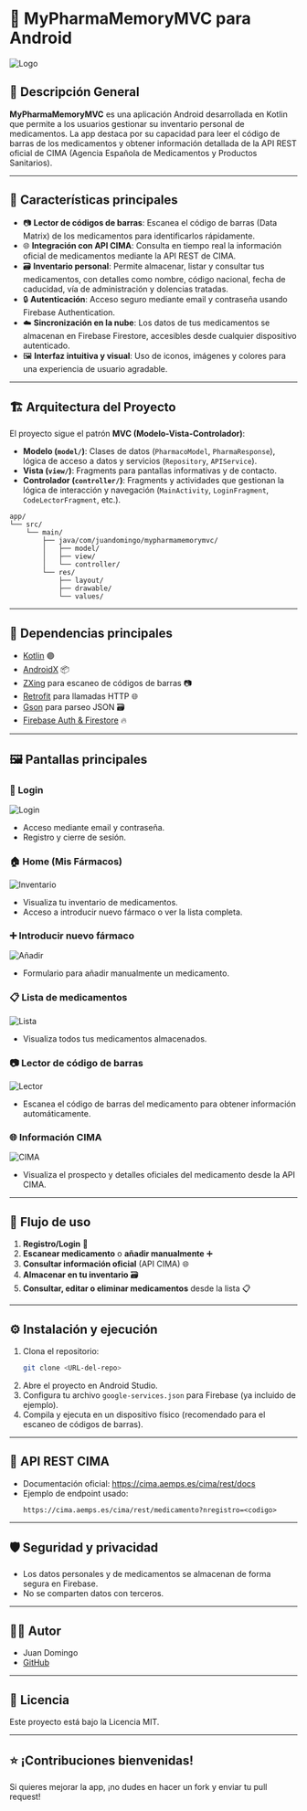 # 💊 MyPharmaMemoryMVC para Android

![Logo](imgs/spain_pill.png)

## 📱 Descripción General

**MyPharmaMemoryMVC** es una aplicación Android desarrollada en Kotlin que permite a los usuarios gestionar su inventario personal de medicamentos. La app destaca por su capacidad para leer el código de barras de los medicamentos y obtener información detallada de la API REST oficial de CIMA (Agencia Española de Medicamentos y Productos Sanitarios).

---

## 🚀 Características principales

- 📷 **Lector de códigos de barras**: Escanea el código de barras (Data Matrix) de los medicamentos para identificarlos rápidamente.
- 🌐 **Integración con API CIMA**: Consulta en tiempo real la información oficial de medicamentos mediante la API REST de CIMA.
- 🗃️ **Inventario personal**: Permite almacenar, listar y consultar tus medicamentos, con detalles como nombre, código nacional, fecha de caducidad, vía de administración y dolencias tratadas.
- 🔒 **Autenticación**: Acceso seguro mediante email y contraseña usando Firebase Authentication.
- ☁️ **Sincronización en la nube**: Los datos de tus medicamentos se almacenan en Firebase Firestore, accesibles desde cualquier dispositivo autenticado.
- 🖼️ **Interfaz intuitiva y visual**: Uso de iconos, imágenes y colores para una experiencia de usuario agradable.

---

## 🏗️ Arquitectura del Proyecto

El proyecto sigue el patrón **MVC (Modelo-Vista-Controlador)**:

- **Modelo (`model/`)**: Clases de datos (`PharmacoModel`, `PharmaResponse`), lógica de acceso a datos y servicios (`Repository`, `APIService`).
- **Vista (`view/`)**: Fragments para pantallas informativas y de contacto.
- **Controlador (`controller/`)**: Fragments y actividades que gestionan la lógica de interacción y navegación (`MainActivity`, `LoginFragment`, `CodeLectorFragment`, etc.).

```
app/
└── src/
    └── main/
        ├── java/com/juandomingo/mypharmamemorymvc/
        │   ├── model/
        │   ├── view/
        │   └── controller/
        └── res/
            ├── layout/
            ├── drawable/
            └── values/
```

---

## 🧩 Dependencias principales

- [Kotlin](https://kotlinlang.org/) 🟣
- [AndroidX](https://developer.android.com/jetpack/androidx) 📦
- [ZXing](https://github.com/journeyapps/zxing-android-embedded) para escaneo de códigos de barras 📷
- [Retrofit](https://square.github.io/retrofit/) para llamadas HTTP 🌐
- [Gson](https://github.com/google/gson) para parseo JSON 🗃️
- [Firebase Auth & Firestore](https://firebase.google.com/) 🔥

---

## 🖼️ Pantallas principales

### 🔑 Login
![Login](imgs/medicine_illustration.jpg)
- Acceso mediante email y contraseña.
- Registro y cierre de sesión.

### 🏠 Home (Mis Fármacos)
![Inventario](imgs/inventory_image_adobespark.png)
- Visualiza tu inventario de medicamentos.
- Acceso a introducir nuevo fármaco o ver la lista completa.

### ➕ Introducir nuevo fármaco
![Añadir](imgs/paper_box.png)
- Formulario para añadir manualmente un medicamento.

### 📋 Lista de medicamentos
![Lista](imgs/three_books.png)
- Visualiza todos tus medicamentos almacenados.

### 📷 Lector de código de barras
![Lector](imgs/upscaler-code_lector-2x.jpg)
- Escanea el código de barras del medicamento para obtener información automáticamente.

### 🌐 Información CIMA
![CIMA](imgs/pill_magnifying_glass.png)
- Visualiza el prospecto y detalles oficiales del medicamento desde la API CIMA.

---

## 🔄 Flujo de uso

1. **Registro/Login** 🔑
2. **Escanear medicamento** o **añadir manualmente** ➕
3. **Consultar información oficial** (API CIMA) 🌐
4. **Almacenar en tu inventario** 🗃️
5. **Consultar, editar o eliminar medicamentos** desde la lista 📋

---

## ⚙️ Instalación y ejecución

1. Clona el repositorio:
   ```bash
   git clone <URL-del-repo>
   ```
2. Abre el proyecto en Android Studio.
3. Configura tu archivo `google-services.json` para Firebase (ya incluido de ejemplo).
4. Compila y ejecuta en un dispositivo físico (recomendado para el escaneo de códigos de barras).

---

## 🔗 API REST CIMA
- Documentación oficial: https://cima.aemps.es/cima/rest/docs
- Ejemplo de endpoint usado:
  ```
  https://cima.aemps.es/cima/rest/medicamento?nregistro=<codigo>
  ```

---

## 🛡️ Seguridad y privacidad
- Los datos personales y de medicamentos se almacenan de forma segura en Firebase.
- No se comparten datos con terceros.

---

## 👨‍💻 Autor
- Juan Domingo
- [GitHub](https://github.com/juandomingoortin)

---

## 📄 Licencia
Este proyecto está bajo la Licencia MIT.

---

## ⭐ ¡Contribuciones bienvenidas!
Si quieres mejorar la app, ¡no dudes en hacer un fork y enviar tu pull request! 